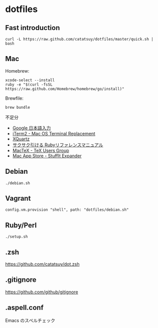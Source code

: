 dotfiles
==================================

## Fast introduction

    curl -L https://raw.github.com/catatsuy/dotfiles/master/quick.sh | bash

## Mac

Homebrew:

    xcode-select --install
    ruby -e "$(curl -fsSL https://raw.github.com/Homebrew/homebrew/go/install)"

Brewfile:

    brew bundle

不足分

 * [Google 日本語入力](http://www.google.co.jp/ime/)
 * [iTerm2 - Mac OS Terminal Replacement](http://www.iterm2.com/#/section/downloads)
 * [XQuartz](https://xquartz.macosforge.org/landing/)
 * [サクサク引ける Rubyリファレンスマニュアル](http://miyamae.github.io/rubydoc-ja/)
 * [MacTeX - TeX Users Group](http://tug.org/mactex/)
 * [Mac App Store - StuffIt Expander](https://itunes.apple.com/jp/app/stuffit-expander/id405580712)

## Debian

    ./debian.sh

## Vagrant

    config.vm.provision "shell", path: "dotfiles/debian.sh"

## Ruby/Perl

    ./setup.sh

## .zsh

https://github.com/catatsuy/dot.zsh

## .gitignore

https://github.com/github/gitignore

## .aspell.conf

Emacs のスペルチェック
